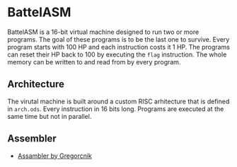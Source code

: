 # BattelASM
BattelASM is a 16-bit virtual machine designed to run two or more programs. The goal of these programs is to be the last one to survive. Every program starts with 100 HP and each instruction costs it 1 HP. The programs can reset their HP back to 100 by executing the  `flag` instruction. The whole memory can be written to and read from by every program.
## Architecture
The virutal machine is built around a custom RISC arhitecture that is defined in `arch.ods`. Every instruction in 16 bits long. Programs are executed at the same time but not in parallel.
## Assembler
- [Assambler by Gregorcnik](https://github.com/Gregorcnik/battelCompile)

